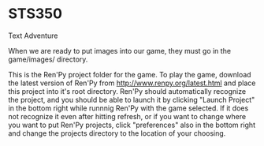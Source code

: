 # STS350
Text Adventure

When we are ready to put images into our game, they must go in the game/images/ directory.

This is the Ren'Py project folder for the game. To play the game, download the latest version of Ren'Py from http://www.renpy.org/latest.html and place this project into it's root directory. Ren'Py should automatically recognize the project, and you should be able to launch it by clicking "Launch Project" in the bottom right while runnnig Ren'Py with the game selected. If it does not recognize it even after hitting refresh, or if you want to change where you want to put Ren'Py projects, click "preferences" also in the bottom right and change the projects directory to the location of your choosing.
